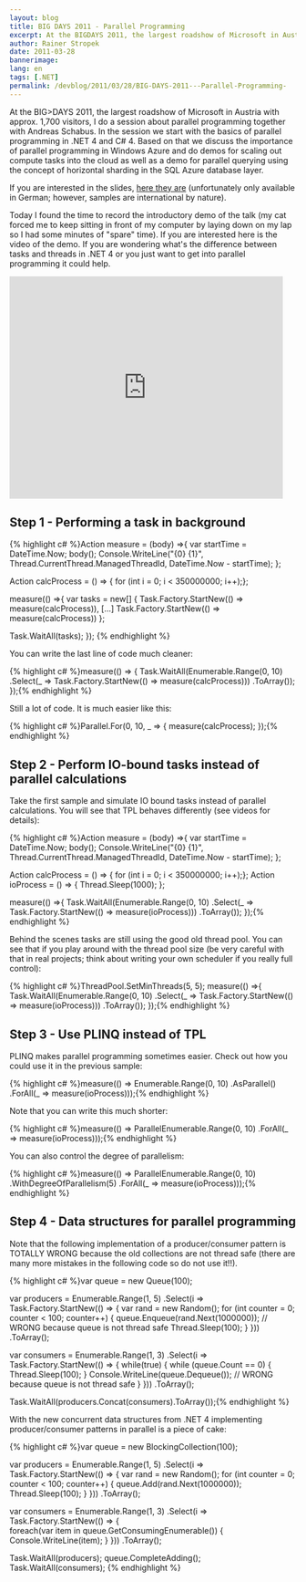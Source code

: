 ```yaml
---
layout: blog
title: BIG DAYS 2011 - Parallel Programming 
excerpt: At the BIGDAYS 2011, the largest roadshow of Microsoft in Austria with approx. 1,700 visitors, I do a session about parallel programming together with Andreas Schabus. In the session we start with the basics of parallel programming in .NET 4 and C# 4. Based on that we discuss the importance of parallel programming in Windows Azure and do demos for scaling out compute tasks into the cloud as well as a demo for parallel querying using the concept of horizontal sharding in the SQL Azure database layer.
author: Rainer Stropek
date: 2011-03-28
bannerimage: 
lang: en
tags: [.NET]
permalink: /devblog/2011/03/28/BIG-DAYS-2011---Parallel-Programming-
---
```


<p>At the BIG&gt;DAYS 2011, the largest roadshow of Microsoft in Austria with approx. 1,700 visitors, I do a session about parallel programming together with Andreas Schabus. In the session we start with the basics of parallel programming in .NET 4 and C# 4. Based on that we discuss the importance of parallel programming in Windows Azure and do demos for scaling out compute tasks into the cloud as well as a demo for parallel querying using the concept of horizontal sharding in the SQL Azure database layer.</p><p>If you are interested in the slides, <a href="{{site.baseurl}}/content/images/blog/2011/03/BigDays 2011_Parallel Data Processing On Premise und in der Cloud FINAL.pdf" target="_blank">here they are</a> (unfortunately only available in German; however, samples are international by nature).</p><p>Today I found the time to record the introductory demo of the talk (my cat forced me to keep sitting in front of my computer by laying down on my lap so I had some minutes of "spare" time). If you are interested here is the video of the demo. If you are wondering what's the difference between tasks and threads in .NET 4 or you just want to get into parallel programming it could help.</p><iframe width="480" height="390" title="YouTube video player" src="https://www.youtube.com/embed/r1FbKiHYHcw" frameborder="0"></iframe><h2>Step 1 - Performing a task in background</h2>{% highlight c# %}Action<Action> measure = (body) =>{ 
  var startTime = DateTime.Now; 
  body(); 
  Console.WriteLine("{0} {1}", Thread.CurrentThread.ManagedThreadId, DateTime.Now - startTime); 
}; 

Action calcProcess = () => { for (int i = 0; i < 350000000; i++);}; 

measure(() =>{ 
  var tasks = new[] { 
    Task.Factory.StartNew(() => measure(calcProcess)), 
    […] 
    Task.Factory.StartNew(() => measure(calcProcess)) 
  }; 

  Task.WaitAll(tasks); 
}); {% endhighlight %}<p>You can write the last line of code much cleaner:</p>{% highlight c# %}measure(() => { 
  Task.WaitAll(Enumerable.Range(0, 10) 
  .Select(_ => Task.Factory.StartNew(() => measure(calcProcess))) 
  .ToArray()); 
});{% endhighlight %}<p>Still a lot of code. It is much easier like this:</p>{% highlight c# %}Parallel.For(0, 10, _ => { measure(calcProcess); });{% endhighlight %}<h2>Step 2 - Perform IO-bound tasks instead of parallel calculations</h2><p>Take the first sample and simulate IO bound tasks instead of parallel calculations. You will see that TPL behaves differently (see videos for details):</p>{% highlight c# %}Action<Action> measure = (body) =>{ 
  var startTime = DateTime.Now; 
  body(); 
  Console.WriteLine("{0} {1}", Thread.CurrentThread.ManagedThreadId, 
  DateTime.Now - startTime); 
}; 

Action calcProcess = () => { for (int i = 0; i < 350000000; i++);}; 
Action ioProcess = () => { Thread.Sleep(1000); }; 

measure(() =>{ 
  Task.WaitAll(Enumerable.Range(0, 10) 
  .Select(_ => Task.Factory.StartNew(() => measure(ioProcess))) 
  .ToArray()); 
});{% endhighlight %}<p>Behind the scenes tasks are still using the good old thread pool. You can see that if you play around with the thread pool size (be very careful with that in real projects; think about writing your own scheduler if you really full control):</p>{% highlight c# %}ThreadPool.SetMinThreads(5, 5); 
measure(() =>{ 
  Task.WaitAll(Enumerable.Range(0, 10) 
  .Select(_ => Task.Factory.StartNew(() => measure(ioProcess))) 
  .ToArray()); 
});{% endhighlight %}<h2>Step 3 - Use PLINQ instead of TPL</h2><p>PLINQ makes parallel programming sometimes easier. Check out how you could use it in the previous sample:</p>{% highlight c# %}measure(() => Enumerable.Range(0, 10)
  .AsParallel() 
  .ForAll(_ => measure(ioProcess)));{% endhighlight %}<p>Note that you can write this much shorter:</p>{% highlight c# %}measure(() => ParallelEnumerable.Range(0, 10) 
  .ForAll(_ => measure(ioProcess)));{% endhighlight %}<p>You can also control the degree of parallelism:</p>{% highlight c# %}measure(() => ParallelEnumerable.Range(0, 10) 
  .WithDegreeOfParallelism(5) 
  .ForAll(_ => measure(ioProcess)));{% endhighlight %}<h2>Step 4 - Data structures for parallel programming</h2><p>Note that the following implementation of a producer/consumer pattern is TOTALLY WRONG because the old collections are not thread safe (there are many more mistakes in the following code so do not use it!!).</p>{% highlight c# %}var queue = new Queue<int>(100); 

var producers = Enumerable.Range(1, 5) 
  .Select(i => Task.Factory.StartNew(() => 
  { 
    var rand = new Random(); 
    for (int counter = 0; counter < 100; counter++) 
    { 
      queue.Enqueue(rand.Next(1000000)); // WRONG because queue is not thread safe
      Thread.Sleep(100); 
    } 
  })) 
  .ToArray(); 

var consumers = Enumerable.Range(1, 3) 
  .Select(i => Task.Factory.StartNew(() => 
  { 
    while(true) 
    { 
      while (queue.Count == 0) 
      { 
        Thread.Sleep(100); 
      } 
      Console.WriteLine(queue.Dequeue()); // WRONG because queue is not thread safe
    } 
  })) 
  .ToArray(); 

Task.WaitAll(producers.Concat(consumers).ToArray());{% endhighlight %}<p>With the new concurrent data structures from .NET 4 implementing producer/consumer patterns in parallel is a piece of cake:</p>{% highlight c# %}var queue = new BlockingCollection<int>(100); 

var producers = Enumerable.Range(1, 5) 
  .Select(i => Task.Factory.StartNew(() => 
  { 
    var rand = new Random(); 
    for (int counter = 0; counter < 100; counter++) 
    { 
      queue.Add(rand.Next(1000000)); 
      Thread.Sleep(100); 
    } 
  })) 
  .ToArray(); 

var consumers = Enumerable.Range(1, 3) 
  .Select(i => Task.Factory.StartNew(() => 
  {  
    foreach(var item in queue.GetConsumingEnumerable()) 
    { 
      Console.WriteLine(item); 
    } 
  })) 
  .ToArray(); 

Task.WaitAll(producers); 
queue.CompleteAdding(); 
Task.WaitAll(consumers); {% endhighlight %}
